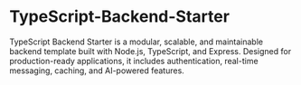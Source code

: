 # TypeScript-Backend-Starter
TypeScript Backend Starter is a modular, scalable, and maintainable backend template built with Node.js, TypeScript, and Express. Designed for production-ready applications, it includes authentication, real-time messaging, caching, and AI-powered features.
